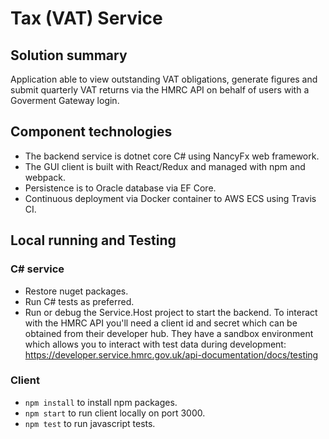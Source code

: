 # Tax (VAT) Service

## Solution summary
Application able to view outstanding VAT obligations, generate figures and submit quarterly VAT returns via the HMRC API on behalf of users with a Goverment Gateway login.

## Component technologies
* The backend service is dotnet core C# using NancyFx web framework.
* The GUI client is built with React/Redux and managed with npm and webpack.
* Persistence is to Oracle database via EF Core.
* Continuous deployment via Docker container to AWS ECS using Travis CI.

## Local running and Testing
### C# service
* Restore nuget packages.  
* Run C# tests as preferred. 
* Run or debug the Service.Host project to start the backend. To interact with the HMRC API you'll need a client id and secret which can be obtained from their developer hub. They have a sandbox environment which allows you to interact with test data during development: https://developer.service.hmrc.gov.uk/api-documentation/docs/testing 

### Client
* `npm install` to install npm packages.
* `npm start` to run client locally on port 3000.
* `npm test` to run javascript tests.

